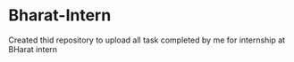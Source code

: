 # Bharat-Intern
Created thid repository to upload all task completed by me for internship at BHarat intern
